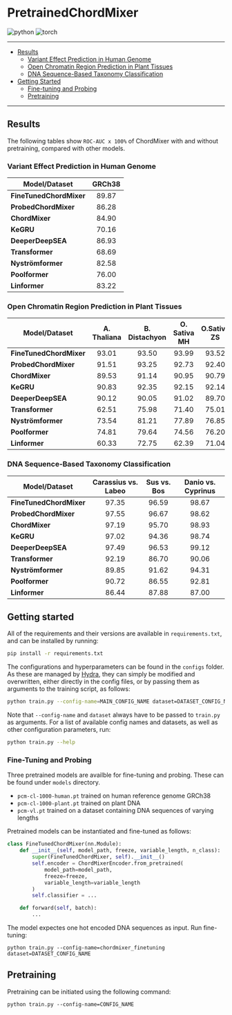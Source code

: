 # PretrainedChordMixer

![python](https://user-images.githubusercontent.com/44374191/224485239-3e013eff-f76e-46a4-90a7-e55fa0a6b3a7.svg)
![torch](https://user-images.githubusercontent.com/44374191/224485304-0b0f25c6-e31f-48a9-8cec-1767bffee1e6.svg)

---

- [Results](#results)
  - [Variant Effect Prediction in Human Genome](#variant-effect-prediction-in-human-genome)
  - [Open Chromatin Region Prediction in Plant Tissues](#open-chromatin-region-prediction-in-plant-tissues)
  - [DNA Sequence-Based Taxonomy Classification](#dna-sequence-based-taxonomy-classification)
- [Getting Started](#getting-started)
  - [Fine-tuning and Probing](#fine-tuning-and-probing)
  - [Pretraining](#pretraining)

---

## Results
The following tables show `ROC-AUC x 100%` of ChordMixer with and without pretraining, compared with other models.


### Variant Effect Prediction in Human Genome

| **Model/Dataset**       | **GRCh38** |
|-------------------------|:----------:|
| **FineTunedChordMixer** |    89.87   |
| **ProbedChordMixer**    |    86.28   |
| **ChordMixer**          |    84.90   |
| **KeGRU**               |    70.16   |
| **DeeperDeepSEA**       |    86.93   |
| **Transformer**         |    68.69   |
| **Nyströmformer**       |    82.58   |
| **Poolformer**          |    76.00   |
| **Linformer**           |    83.22   |


### Open Chromatin Region Prediction in Plant Tissues

| **Model/Dataset**       | **A. Thaliana** | **B. Distachyon** | **O. Sativa MH** | **O.Sativa ZS** | **S. Italica** | **S. Bicolor** | **Z. Mays** |
|-------------------------|:---------------:|:-----------------:|:----------------:|:---------------:|:--------------:|:--------------:|:-----------:|
| **FineTunedChordMixer** |      93.01      |       93.50       |       93.99      |      93.52      |      94.50     |      96.59     |    96.69    |
| **ProbedChordMixer**    |      91.51      |       93.25       |       92.73      |      92.40      |      93.18     |      95.53     |    96.98    |
| **ChordMixer**          |      89.53      |       91.14       |       90.95      |      90.79      |      91.93     |      94.52     |    92.98    |
| **KeGRU**               |      90.83      |       92.35       |       92.15      |      92.14      |      92.99     |      95.84     |    94.64    |
| **DeeperDeepSEA**       |      90.12      |       90.05       |       91.02      |      89.70      |      91.92     |      94.54     |    94.84    |
| **Transformer**         |      62.51      |       75.98       |       71.40      |      75.01      |      82.31     |      82.47     |    60.96    |
| **Nyströmformer**       |      73.54      |       81.21       |       77.89      |      76.85      |      83.55     |      87.17     |    76.95    |
| **Poolformer**          |      74.81      |       79.64       |       74.56      |      76.20      |      81.22     |      83.69     |    74.21    |
| **Linformer**           |      60.33      |       72.75       |       62.39      |      71.04      |      70.98     |      78.05     |    53.14    |



### DNA Sequence-Based Taxonomy Classification
| **Model/Dataset**       | **Carassius vs. Labeo** | **Sus vs. Bos** | **Danio vs. Cyprinus** |
|-------------------------|:-----------------------:|:---------------:|:----------------------:|
| **FineTunedChordMixer** |          97.35          |      96.59      |          98.67         |
| **ProbedChordMixer**    |          97.55          |      96.67      |          98.62         |
| **ChordMixer**          |          97.19          |      95.70      |          98.93         |
| **KeGRU**               |          97.02          |      94.36      |          98.74         |
| **DeeperDeepSEA**       |          97.49          |      96.53      |          99.12         |
| **Transformer**         |          92.19          |      86.70      |          90.06         |
| **Nyströmformer**       |          89.85          |      91.62      |          94.31         |
| **Poolformer**          |          90.72          |      86.55      |          92.81         |
| **Linformer**           |          86.44          |      87.88      |          87.00         |





## Getting started
All of the requirements and their versions are available in `requirements.txt`, and can be installed by running:
```bash
pip install -r requirements.txt
```

The configurations and hyperparameters can be found in the `configs` folder. As these are managed by [Hydra](https://hydra.cc/), they can simply be modified and overwritten, either directly in the config files, or by passing them as arguments to the training script, as follows:
```bash
python train.py --config-name=MAIN_CONFIG_NAME dataset=DATASET_CONFIG_NAME parameter=new_value
```
Note that `--config-name` and `dataset` always have to be passed to `train.py` as arguments. For a list of available config names and datasets, as well as other configuration parameters, run:
```bash
python train.py --help
```

### Fine-Tuning and Probing
Three pretrained models are availble for fine-tuning and probing. These can be found under `models` directory.
- `pcm-cl-1000-human.pt` trained on human reference genome GRCh38 
- `pcm-cl-1000-plant.pt` trained on plant DNA
- `pcm-vl.pt` trained on a dataset containing DNA sequences of varying lengths


Pretrained models can be instantiated and fine-tuned as follows: 
```python
class FineTunedChordMixer(nn.Module):
    def __init__(self, model_path, freeze, variable_length, n_class):
        super(FineTunedChordMixer, self).__init__()
        self.encoder = ChordMixerEncoder.from_pretrained(
            model_path=model_path,
            freeze=freeze,
            variable_length=variable_length
        )
        self.classifier = ...

    def forward(self, batch):
        ...
```
The model expectes one hot encoded DNA sequences as input. Run fine-tuning:
```
python train.py --config-name=chordmixer_finetuning dataset=DATASET_CONFIG_NAME
```

## Pretraining
Pretraining can be initiated using the following command:
```
python train.py --config-name=CONFIG_NAME
```

